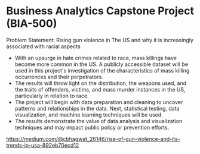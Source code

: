 # Business Analytics Capstone Project (BIA-500)

Problem Statement: Rising gun violence in The US and why it is increasingly associated with racial aspects

- With an upsurge in hate crimes related to race, mass killings have become more common in the US. A publicly accessible dataset will be used in this project's investigation of the characteristics of mass killing occurrences and their perpetrators.
- The results will throw light on the distribution, the weapons used, and the traits of offenders, victims, and mass murder instances in the US, particularly in relation to race. 
- The project will begin with data preparation and cleaning to uncover patterns and relationships in the data. Next, statistical testing, data visualization, and machine learning techniques will be used.
- The results demonstrate the value of data analysis and visualization techniques and may impact public policy or prevention efforts.



https://medium.com/@cbhagwat_26146/rise-of-gun-violence-and-its-trends-in-usa-892eb70ecd12

